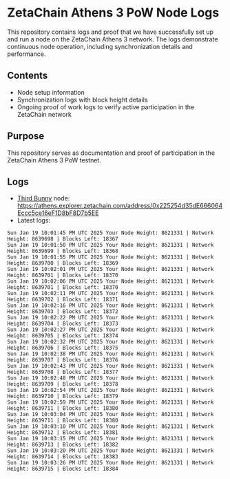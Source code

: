 # ZetaChain Athens 3 PoW Node Logs
This repository contains logs and proof that we have successfully set up and run a node on the ZetaChain Athens 3 network. The logs demonstrate continuous node operation, including synchronization details and performance.

## Contents
- Node setup information
- Synchronization logs with block height details
- Ongoing proof of work logs to verify active participation in the ZetaChain network

## Purpose
This repository serves as documentation and proof of participation in the ZetaChain Athens 3 PoW testnet.

## Logs

- [Third Bunny](https://thirdbunny.xyz/) node: https://athens.explorer.zetachain.com/address/0x225254d35dE666064Eccc5ce16eF1D8bF8D7b5EE
- Latest logs:
```
Sun Jan 19 10:01:45 PM UTC 2025 Your Node Height: 8621331 | Network Height: 8639698 | Blocks Left: 18367
Sun Jan 19 10:01:50 PM UTC 2025 Your Node Height: 8621331 | Network Height: 8639699 | Blocks Left: 18368
Sun Jan 19 10:01:55 PM UTC 2025 Your Node Height: 8621331 | Network Height: 8639700 | Blocks Left: 18369
Sun Jan 19 10:02:01 PM UTC 2025 Your Node Height: 8621331 | Network Height: 8639701 | Blocks Left: 18370
Sun Jan 19 10:02:06 PM UTC 2025 Your Node Height: 8621331 | Network Height: 8639701 | Blocks Left: 18370
Sun Jan 19 10:02:11 PM UTC 2025 Your Node Height: 8621331 | Network Height: 8639702 | Blocks Left: 18371
Sun Jan 19 10:02:16 PM UTC 2025 Your Node Height: 8621331 | Network Height: 8639703 | Blocks Left: 18372
Sun Jan 19 10:02:22 PM UTC 2025 Your Node Height: 8621331 | Network Height: 8639704 | Blocks Left: 18373
Sun Jan 19 10:02:27 PM UTC 2025 Your Node Height: 8621331 | Network Height: 8639705 | Blocks Left: 18374
Sun Jan 19 10:02:32 PM UTC 2025 Your Node Height: 8621331 | Network Height: 8639706 | Blocks Left: 18375
Sun Jan 19 10:02:38 PM UTC 2025 Your Node Height: 8621331 | Network Height: 8639707 | Blocks Left: 18376
Sun Jan 19 10:02:43 PM UTC 2025 Your Node Height: 8621331 | Network Height: 8639708 | Blocks Left: 18377
Sun Jan 19 10:02:48 PM UTC 2025 Your Node Height: 8621331 | Network Height: 8639709 | Blocks Left: 18378
Sun Jan 19 10:02:54 PM UTC 2025 Your Node Height: 8621331 | Network Height: 8639710 | Blocks Left: 18379
Sun Jan 19 10:02:59 PM UTC 2025 Your Node Height: 8621331 | Network Height: 8639711 | Blocks Left: 18380
Sun Jan 19 10:03:04 PM UTC 2025 Your Node Height: 8621331 | Network Height: 8639711 | Blocks Left: 18380
Sun Jan 19 10:03:10 PM UTC 2025 Your Node Height: 8621331 | Network Height: 8639712 | Blocks Left: 18381
Sun Jan 19 10:03:15 PM UTC 2025 Your Node Height: 8621331 | Network Height: 8639713 | Blocks Left: 18382
Sun Jan 19 10:03:20 PM UTC 2025 Your Node Height: 8621331 | Network Height: 8639714 | Blocks Left: 18383
Sun Jan 19 10:03:26 PM UTC 2025 Your Node Height: 8621331 | Network Height: 8639715 | Blocks Left: 18384
```
